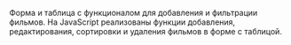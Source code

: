 Форма и таблица с функционалом для добавления и фильтрации фильмов. На JavaScript реализованы функции добавления, редактирования, сортировки и удаления фильмов в форме с таблицой. 
